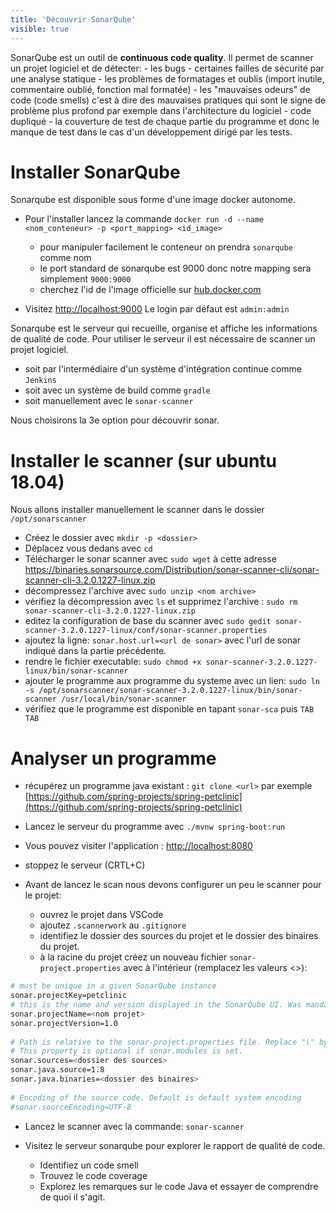 ```yaml
---
title: 'Découvrir SonarQube'
visible: true
---
```


SonarQube est un outil de **continuous code quality**.
Il permet de scanner un projet logiciel et de détecter:
	- les bugs
	- certaines failles de sécurité par une analyse statique
	- les problèmes de formatages et oublis (import inutile, commentaire oublié, fonction mal formatée)
	- les "mauvaises odeurs" de code (code smells) c'est à dire des mauvaises pratiques qui sont le signe de problème plus profond par exemple dans l'architecture du logiciel
		- code dupliqué
	- la couverture de test de chaque partie du programme et donc le manque de test dans le cas d'un développement dirigé par les tests.

# Installer SonarQube

Sonarqube est disponible sous forme d'une image docker autonome.
- Pour l'installer lancez la commande `docker run -d --name <nom_conteneur> -p <port_mapping> <id_image>`
	- pour manipuler facilement le conteneur on prendra `sonarqube` comme nom
	- le port standard de sonarqube est  9000 donc notre mapping sera simplement `9000:9000`
	- cherchez l'id de l'image officielle sur [hub.docker.com](hub.docker.com)

- Visitez [http://localhost:9000](http://localhost:9000) Le login par défaut est `admin:admin`

Sonarqube est le serveur qui recueille, organise et affiche les informations de qualité de code.
Pour utiliser le serveur il est nécessaire de scanner un projet logiciel.
- soit par l'intermédiaire d'un système d'intégration continue comme `Jenkins`
- soit avec un système de build comme `gradle`
- soit manuellement avec le `sonar-scanner`

Nous choisirons la 3e option pour découvrir sonar.

# Installer le scanner (sur ubuntu 18.04)

Nous allons installer manuellement le scanner dans le dossier `/opt/sonarscanner`

- Créez le dossier avec `mkdir -p <dossier>`
- Déplacez vous dedans avec `cd`
- Télécharger le sonar scanner avec `sudo wget` à cette adresse https://binaries.sonarsource.com/Distribution/sonar-scanner-cli/sonar-scanner-cli-3.2.0.1227-linux.zip
- décompressez l'archive avec `sudo unzip <nom archive>`
- vérifiez la décompression avec `ls` et supprimez l'archive : `sudo rm sonar-scanner-cli-3.2.0.1227-linux.zip`
- editez la configuration de base du scanner avec `sudo gedit sonar-scanner-3.2.0.1227-linux/conf/sonar-scanner.properties`
- ajoutez la ligne: `sonar.host.url=<url de sonar>` avec l'url de sonar indiqué dans la partie précédente.
- rendre le fichier executable: `sudo chmod +x sonar-scanner-3.2.0.1227-linux/bin/sonar-scanner`
- ajouter le programme aux programme du systeme avec un lien: `sudo ln -s /opt/sonarscanner/sonar-scanner-3.2.0.1227-linux/bin/sonar-scanner /usr/local/bin/sonar-scanner`
- vérifiez que le programme est disponible en tapant `sonar-sca` puis `TAB TAB`

# Analyser un programme

- récupérez un programme java existant : `git clone <url>` par exemple [https://github.com/spring-projects/spring-petclinic](https://github.com/spring-projects/spring-petclinic)

- Lancez le serveur du programme avec `./mvnw spring-boot:run`
- Vous pouvez visiter l'application : [http://localhost:8080](http://localhost:8080)
- stoppez le serveur (CRTL+C)

- Avant de lancez le scan nous devons configurer un peu le scanner pour le projet:
	- ouvrez le projet dans VSCode
	- ajoutez `.scannerwork` au `.gitignore`
	- identifiez le dossier des sources du projet et le dossier des binaires du projet.
	- à la racine du projet créez un nouveau fichier `sonar-project.properties` avec à l'intérieur (remplacez les valeurs <>):

```bash
# must be unique in a given SonarQube instance
sonar.projectKey=petclinic
# this is the name and version displayed in the SonarQube UI. Was mandatory prior to SonarQube 6.1.
sonar.projectName=<nom projet>
sonar.projectVersion=1.0
 
# Path is relative to the sonar-project.properties file. Replace "\" by "/" on Windows.
# This property is optional if sonar.modules is set. 
sonar.sources=<dossier des sources>
sonar.java.source=1.8
sonar.java.binaries=<dossier des binaires>
 
# Encoding of the source code. Default is default system encoding
#sonar.sourceEncoding=UTF-8
```

- Lancez le scanner avec la commande: `sonar-scanner`

- Visitez le serveur sonarqube pour explorer le rapport de qualité de code.
	- Identifiez un code smell
	- Trouvez le code coverage
	- Explorez les remarques sur le code Java et essayer de comprendre de quoi il s'agit.

